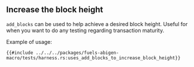 ## Increase the block height 

`add_blocks` can be used to help achieve a desired block height. Useful for when you want to do any testing regarding
transaction maturity.

Example of usage:

````rust,ignore
{{#include ../../../packages/fuels-abigen-macro/tests/harness.rs:uses_add_blocks_to_increase_block_height}}
````
